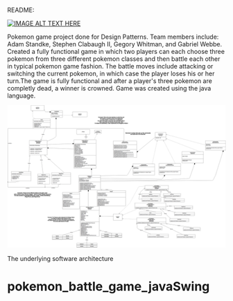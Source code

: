 README: 

[![IMAGE ALT TEXT HERE](http://img.youtube.com/vi/usbbpN5EdIk/0.jpg)](https://youtu.be/usbbpN5EdIk)

Pokemon game project done for Design Patterns. Team members include: Adam Standke, Stephen Clabaugh II, Gegory Whitman, and Gabriel Webbe.
Created a fully functional game in which two players can each choose three pokemon from three different pokemon classes and then battle each other
in typical pokemon game fashion. The battle moves include attacking or switching the current pokemon, in which case the player loses his or her turn.The
game is fully functional and after a player's three pokemon are completly dead, a winner is crowned. Game was created using the java language.

![](https://github.com/kingjames24/pokemon_battle/blob/master/UpdatedUmlDiagramProject%20(1).png)

The underlying software architecture
	
# pokemon_battle_game_javaSwing
